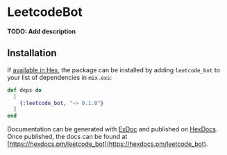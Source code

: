 # LeetcodeBot

**TODO: Add description**

## Installation

If [available in Hex](https://hex.pm/docs/publish), the package can be installed
by adding `leetcode_bot` to your list of dependencies in `mix.exs`:

```elixir
def deps do
  [
    {:leetcode_bot, "~> 0.1.0"}
  ]
end
```

Documentation can be generated with [ExDoc](https://github.com/elixir-lang/ex_doc)
and published on [HexDocs](https://hexdocs.pm). Once published, the docs can
be found at [https://hexdocs.pm/leetcode_bot](https://hexdocs.pm/leetcode_bot).

